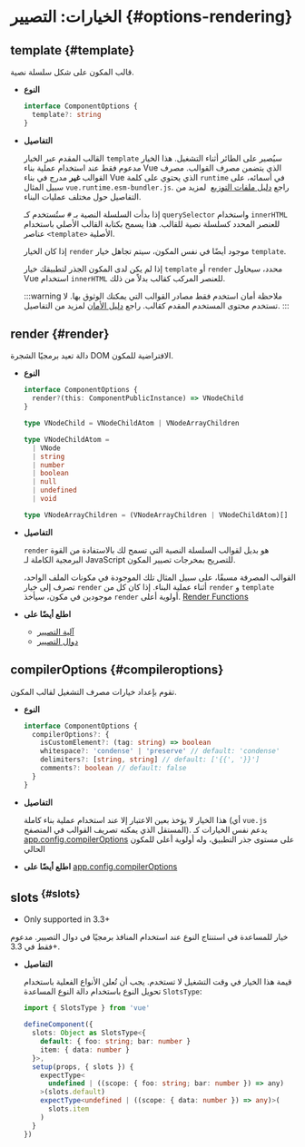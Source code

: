 # الخيارات: التصيير {#options-rendering}

## template {#template}

قالب المكون على شكل سلسلة نصية.

- **النوع**

  ```ts
  interface ComponentOptions {
    template?: string
  }
  ```

- **التفاصيل**

  القالب المقدم عبر الخيار `template` سيُصير على الطائر أثناء التشغيل. هذا الخيار مدعوم فقط عند استخدام عملية بناء Vue الذي يتضمن مصرف القوالب. مصرف القوالب **غير** مدرج في بناء Vue الذي يحتوي على كلمة `runtime` في أسمائه، على سبيل المثال `vue.runtime.esm-bundler.js`. راجع [دليل ملفات التوزيع](https://github.com/vuejs/core/tree/main/packages/vue#which-dist-file-to-use)  لمزيد من التفاصيل حول مختلف عمليات البناء.

  إذا بدأت السلسلة النصية بـ `#` ستُستخدم كـ `querySelector` واستخدام `innerHTML` للعنصر المحدد كسلسلة نصية للقالب. هذا يسمح بكتابة القالب الأصلي باستخدام عناصر `<template>` الأصلية.

  إذا كان الخيار `render` موجود أيضًا في نفس المكون، سيتم تجاهل خيار `template`.

  إذا لم يكن لدى المكون الجذر لتطبيقك خيار `template` أو `render` محدد، سيحاول Vue استخدام `innerHTML` للعنصر المركب كقالب بدلاً من ذلك.

  :::warning ملاحظة أمان
  استخدم فقط مصادر القوالب التي يمكنك الوثوق بها. لا تستخدم محتوى المستخدم المقدم كقالب. راجع [دليل الأمان](/guide/best-practices/security#rule-no-1-never-use-non-trusted-templates) لمزيد من التفاصيل.
  :::
## render {#render}

دالة تعيد برمجيًا الشجرة DOM الافتراضية للمكون.

- **النوع**

  ```ts
  interface ComponentOptions {
    render?(this: ComponentPublicInstance) => VNodeChild
  }

  type VNodeChild = VNodeChildAtom | VNodeArrayChildren

  type VNodeChildAtom =
    | VNode
    | string
    | number
    | boolean
    | null
    | undefined
    | void

  type VNodeArrayChildren = (VNodeArrayChildren | VNodeChildAtom)[]
  ```

- **التفاصيل**

  `render` هو بديل لقوالب السلسلة النصية التي تسمح لك بالاستفادة من القوة البرمجية الكاملة لـ JavaScript للتصريح بمخرجات تصيير المكون.

  القوالب المصرفة مسبقًا، على سبيل المثال تلك الموجودة في مكونات الملف الواحد، تصرف إلى خيار `render` أثناء عملية البناء. إذا كان كل من `render` و `template` موجودين في مكون، سيأخذ `render` أولوية أعلى.
 [Render Functions](/guide/extras/render-function)

- **اطلع أيضًا على**
  - [آلية التصيير](/guide/extras/rendering-mechanism)
  - [دوال التصيير](/guide/extras/render-function)

## compilerOptions {#compileroptions}

تقوم بإعداد خيارات مصرف التشغيل لقالب المكون.

- **النوع**

  ```ts
  interface ComponentOptions {
    compilerOptions?: {
      isCustomElement?: (tag: string) => boolean
      whitespace?: 'condense' | 'preserve' // default: 'condense'
      delimiters?: [string, string] // default: ['{{', '}}']
      comments?: boolean // default: false
    }
  }
  ```

- **التفاصيل**

  هذا الخيار لا يؤخذ بعين الاعتبار إلا عند استخدام  عملية بناء كاملة (أي `vue.js` المستقل الذي يمكنه تصريف القوالب في المتصفح). يدعم نفس الخيارات كـ [app.config.compilerOptions](/api/application#app-config-compileroptions) على مستوى جذر التطبيق، وله أولوية أعلى للمكون الحالي

- **اطلع أيضًا على** [app.config.compilerOptions](/api/application#app-config-compileroptions)

## slots<sup class="vt-badge ts"/> {#slots}

- Only supported in 3.3+

خيار للمساعدة في استنتاج النوع عند استخدام المنافذ برمجيًا في دوال التصيير. مدعوم فقط في 3.3+.

- **التفاصيل**

  قيمة هذا الخيار في وقت التشغيل لا تستخدم. يجب أن تُعلن الأنواع الفعلية باستخدام تحويل النوع باستخدام دالة النوع المساعدة `SlotsType`:

  ```ts
  import { SlotsType } from 'vue'

  defineComponent({
    slots: Object as SlotsType<{
      default: { foo: string; bar: number }
      item: { data: number }
    }>,
    setup(props, { slots }) {
      expectType<
        undefined | ((scope: { foo: string; bar: number }) => any)
      >(slots.default)
      expectType<undefined | ((scope: { data: number }) => any)>(
        slots.item
      )
    }
  })
  ```
